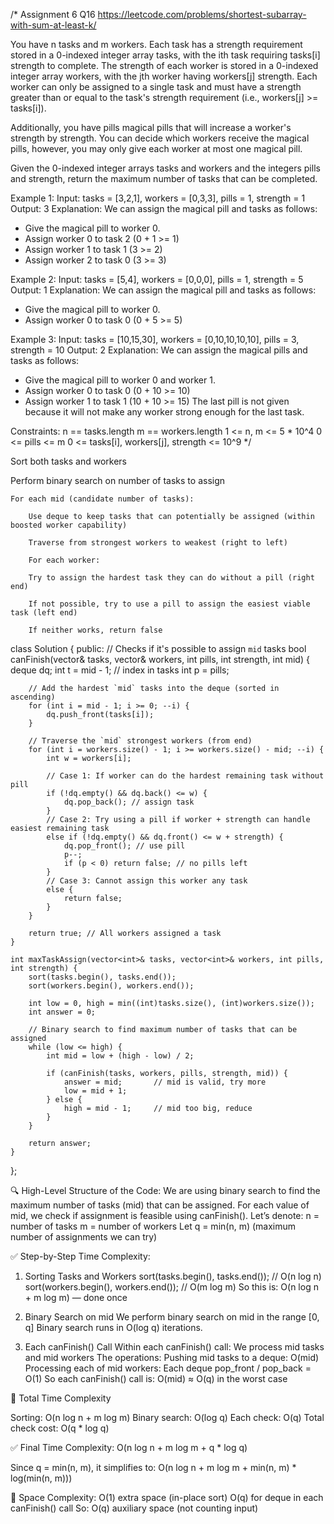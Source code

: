 /*
Assignment 6 Q16
https://leetcode.com/problems/shortest-subarray-with-sum-at-least-k/

You have n tasks and m workers. Each task has a strength requirement stored in a 0-indexed integer array tasks, with the ith task requiring tasks[i] strength to complete. The strength of each worker is stored in a 0-indexed integer array workers, with the jth worker having workers[j] strength. Each worker can only be assigned to a single task and must have a strength greater than or equal to the task's strength requirement (i.e., workers[j] >= tasks[i]).

Additionally, you have pills magical pills that will increase a worker's strength by strength. You can decide which workers receive the magical pills, however, you may only give each worker at most one magical pill.

Given the 0-indexed integer arrays tasks and workers and the integers pills and strength, return the maximum number of tasks that can be completed.

Example 1:
Input: tasks = [3,2,1], workers = [0,3,3], pills = 1, strength = 1
Output: 3
Explanation:
We can assign the magical pill and tasks as follows:
- Give the magical pill to worker 0.
- Assign worker 0 to task 2 (0 + 1 >= 1)
- Assign worker 1 to task 1 (3 >= 2)
- Assign worker 2 to task 0 (3 >= 3)

Example 2:
Input: tasks = [5,4], workers = [0,0,0], pills = 1, strength = 5
Output: 1
Explanation:
We can assign the magical pill and tasks as follows:
- Give the magical pill to worker 0.
- Assign worker 0 to task 0 (0 + 5 >= 5)

Example 3:
Input: tasks = [10,15,30], workers = [0,10,10,10,10], pills = 3, strength = 10
Output: 2
Explanation:
We can assign the magical pills and tasks as follows:
- Give the magical pill to worker 0 and worker 1.
- Assign worker 0 to task 0 (0 + 10 >= 10)
- Assign worker 1 to task 1 (10 + 10 >= 15)
The last pill is not given because it will not make any worker strong enough for the last task.
 
Constraints:
n == tasks.length
m == workers.length
1 <= n, m <= 5 * 10^4
0 <= pills <= m
0 <= tasks[i], workers[j], strength <= 10^9
*/

Sort both tasks and workers

Perform binary search on number of tasks to assign

    For each mid (candidate number of tasks):

        Use deque to keep tasks that can potentially be assigned (within boosted worker capability)

        Traverse from strongest workers to weakest (right to left)

        For each worker:

        Try to assign the hardest task they can do without a pill (right end)

        If not possible, try to use a pill to assign the easiest viable task (left end)

        If neither works, return false


class Solution {
public:
    // Checks if it's possible to assign `mid` tasks
    bool canFinish(vector<int>& tasks, vector<int>& workers, int pills, int strength, int mid) {
        deque<int> dq;
        int t = mid - 1;  // index in tasks
        int p = pills;

        // Add the hardest `mid` tasks into the deque (sorted in ascending)
        for (int i = mid - 1; i >= 0; --i) {
            dq.push_front(tasks[i]);
        }

        // Traverse the `mid` strongest workers (from end)
        for (int i = workers.size() - 1; i >= workers.size() - mid; --i) {
            int w = workers[i];

            // Case 1: If worker can do the hardest remaining task without pill
            if (!dq.empty() && dq.back() <= w) {
                dq.pop_back(); // assign task
            }
            // Case 2: Try using a pill if worker + strength can handle easiest remaining task
            else if (!dq.empty() && dq.front() <= w + strength) {
                dq.pop_front(); // use pill
                p--;
                if (p < 0) return false; // no pills left
            }
            // Case 3: Cannot assign this worker any task
            else {
                return false;
            }
        }

        return true; // All workers assigned a task
    }

    int maxTaskAssign(vector<int>& tasks, vector<int>& workers, int pills, int strength) {
        sort(tasks.begin(), tasks.end());
        sort(workers.begin(), workers.end());

        int low = 0, high = min((int)tasks.size(), (int)workers.size());
        int answer = 0;

        // Binary search to find maximum number of tasks that can be assigned
        while (low <= high) {
            int mid = low + (high - low) / 2;

            if (canFinish(tasks, workers, pills, strength, mid)) {
                answer = mid;       // mid is valid, try more
                low = mid + 1;
            } else {
                high = mid - 1;     // mid too big, reduce
            }
        }

        return answer;
    }
};


🔍 High-Level Structure of the Code:
We are using binary search to find the maximum number of tasks (mid) that can be assigned.
For each value of mid, we check if assignment is feasible using canFinish().
Let’s denote:
n = number of tasks
m = number of workers
Let q = min(n, m) (maximum number of assignments we can try)

✅ Step-by-Step Time Complexity:
1. Sorting Tasks and Workers
sort(tasks.begin(), tasks.end());     // O(n log n)
sort(workers.begin(), workers.end()); // O(m log m)
So this is:
O(n log n + m log m) — done once

2. Binary Search on mid
We perform binary search on mid in the range [0, q]
Binary search runs in O(log q) iterations.

3. Each canFinish() Call
Within each canFinish() call:
We process mid tasks and mid workers
The operations:
Pushing mid tasks to a deque: O(mid)
Processing each of mid workers:
Each deque pop_front / pop_back = O(1)
So each canFinish() call is:
O(mid) ≈ O(q) in the worst case

🧮 Total Time Complexity

Sorting:          O(n log n + m log m)
Binary search:    O(log q)
Each check:       O(q)
Total check cost: O(q * log q)

✅ Final Time Complexity:
O(n log n + m log m + q * log q)

Since q = min(n, m), it simplifies to:
O(n log n + m log m + min(n, m) * log(min(n, m)))

📌 Space Complexity:
O(1) extra space (in-place sort)
O(q) for deque in each canFinish() call
So: O(q) auxiliary space (not counting input)

